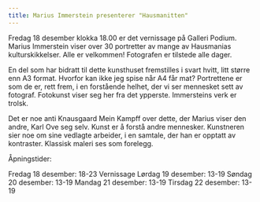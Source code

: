 ```yaml
---
title: Marius Immerstein presenterer "Hausmanitten"
---
```


Fredag 18 desember klokka 18.00 er det vernissage på Galleri Podium. Marius Immerstein viser over 30 portretter av mange av Hausmanias kulturskikkelser. Alle er velkommen! Fotografen er tilstede alle dager.

En del som har bidratt til dette kunsthuset fremstilles i svart hvitt, litt
større enn A3 format. Hvorfor kan ikke jeg spise når A4 får mat?
Portrettene er som de er, rett frem, i en forstående helhet, der vi ser
mennesket sett av fotograf.
Fotokunst viser seg her fra det ypperste.
Immersteins verk er trolsk.

Det er noe anti Knausgaard Mein Kampff over dette, der Marius viser den
andre, Karl Ove seg selv.
Kunst er å forstå andre mennesker.
Kunstneren sier noe om sine vedlagte arbeider, i en samtale, der han er
opptatt av kontraster.
Klassisk maleri ses som forelegg.



Åpningstider:
 
 Fredag 18 desember: 18-23 Vernissage
 Lørdag 19 desember: 13-19
 Søndag 20 desember: 13-19
 Mandag 21 desember: 13-19
 Tirsdag 22 desember: 13-19



